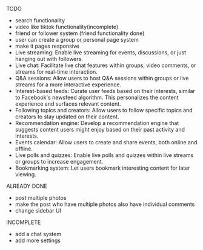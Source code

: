 TODO

- search functionality
- video like tiktok functionality(incomplete)
- friend or follower system (friend functionality done)
- user can create a group or personal page system
- make it pages responsive
- Live streaming: Enable live streaming for events, discussions, or just hanging out with followers.
- Live chat: Facilitate live chat features within groups, video comments, or streams for real-time interaction.
- Q&A sessions: Allow users to host Q&A sessions within groups or live streams for a more interactive experience.
- Interest-based feeds: Curate user feeds based on their interests, similar to Facebook's newsfeed algorithm. This personalizes the content experience and surfaces relevant content.
- Following topics and creators: Allow users to follow specific topics and creators to stay updated on their content.
- Recommendation engine: Develop a recommendation engine that suggests content users might enjoy based on their past activity and interests.
- Events calendar: Allow users to create and share events, both online and offline.
- Live polls and quizzes: Enable live polls and quizzes within live streams or groups to increase engagement.
- Bookmarking system: Let users bookmark interesting content for later viewing.

ALREADY DONE

- post multiple photos
- make the post who have multiple photos also have individual comments
- change sidebar UI

INCOMPLETE

- add a chat system
- add more settings
